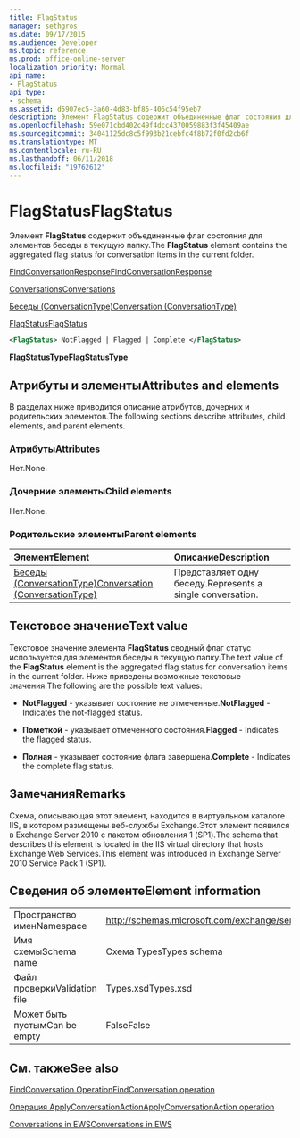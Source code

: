 ```yaml
---
title: FlagStatus
manager: sethgros
ms.date: 09/17/2015
ms.audience: Developer
ms.topic: reference
ms.prod: office-online-server
localization_priority: Normal
api_name:
- FlagStatus
api_type:
- schema
ms.assetid: d5907ec5-3a60-4d83-bf85-406c54f95eb7
description: Элемент FlagStatus содержит объединенные флаг состояния для элементов беседы в текущую папку.
ms.openlocfilehash: 59e071cbd402c49f4dcc4370059883f3f45409ae
ms.sourcegitcommit: 34041125dc8c5f993b21cebfc4f8b72f0fd2cb6f
ms.translationtype: MT
ms.contentlocale: ru-RU
ms.lasthandoff: 06/11/2018
ms.locfileid: "19762612"
---
```

# <a name="flagstatus"></a><span data-ttu-id="5d6ac-103">FlagStatus</span><span class="sxs-lookup"><span data-stu-id="5d6ac-103">FlagStatus</span></span>

<span data-ttu-id="5d6ac-104">Элемент **FlagStatus** содержит объединенные флаг состояния для элементов беседы в текущую папку.</span><span class="sxs-lookup"><span data-stu-id="5d6ac-104">The **FlagStatus** element contains the aggregated flag status for conversation items in the current folder.</span></span> 
  
[<span data-ttu-id="5d6ac-105">FindConversationResponse</span><span class="sxs-lookup"><span data-stu-id="5d6ac-105">FindConversationResponse</span></span>](findconversationresponse.md)
  
[<span data-ttu-id="5d6ac-106">Conversations</span><span class="sxs-lookup"><span data-stu-id="5d6ac-106">Conversations</span></span>](conversations-ex15websvcsotherref.md)
  
[<span data-ttu-id="5d6ac-107">Беседы (ConversationType)</span><span class="sxs-lookup"><span data-stu-id="5d6ac-107">Conversation (ConversationType)</span></span>](conversation-conversationtype.md)
  
[<span data-ttu-id="5d6ac-108">FlagStatus</span><span class="sxs-lookup"><span data-stu-id="5d6ac-108">FlagStatus</span></span>](flagstatus.md)
  
```XML
<FlagStatus> NotFlagged | Flagged | Complete </FlagStatus>
```

 <span data-ttu-id="5d6ac-109">**FlagStatusType**</span><span class="sxs-lookup"><span data-stu-id="5d6ac-109">**FlagStatusType**</span></span>
## <a name="attributes-and-elements"></a><span data-ttu-id="5d6ac-110">Атрибуты и элементы</span><span class="sxs-lookup"><span data-stu-id="5d6ac-110">Attributes and elements</span></span>

<span data-ttu-id="5d6ac-111">В разделах ниже приводится описание атрибутов, дочерних и родительских элементов.</span><span class="sxs-lookup"><span data-stu-id="5d6ac-111">The following sections describe attributes, child elements, and parent elements.</span></span>
  
### <a name="attributes"></a><span data-ttu-id="5d6ac-112">Атрибуты</span><span class="sxs-lookup"><span data-stu-id="5d6ac-112">Attributes</span></span>

<span data-ttu-id="5d6ac-113">Нет.</span><span class="sxs-lookup"><span data-stu-id="5d6ac-113">None.</span></span>
  
### <a name="child-elements"></a><span data-ttu-id="5d6ac-114">Дочерние элементы</span><span class="sxs-lookup"><span data-stu-id="5d6ac-114">Child elements</span></span>

<span data-ttu-id="5d6ac-115">Нет.</span><span class="sxs-lookup"><span data-stu-id="5d6ac-115">None.</span></span>
  
### <a name="parent-elements"></a><span data-ttu-id="5d6ac-116">Родительские элементы</span><span class="sxs-lookup"><span data-stu-id="5d6ac-116">Parent elements</span></span>

|<span data-ttu-id="5d6ac-117">**Элемент**</span><span class="sxs-lookup"><span data-stu-id="5d6ac-117">**Element**</span></span>|<span data-ttu-id="5d6ac-118">**Описание**</span><span class="sxs-lookup"><span data-stu-id="5d6ac-118">**Description**</span></span>|
|:-----|:-----|
|[<span data-ttu-id="5d6ac-119">Беседы (ConversationType)</span><span class="sxs-lookup"><span data-stu-id="5d6ac-119">Conversation (ConversationType)</span></span>](conversation-conversationtype.md) <br/> |<span data-ttu-id="5d6ac-120">Представляет одну беседу.</span><span class="sxs-lookup"><span data-stu-id="5d6ac-120">Represents a single conversation.</span></span>  <br/> |
   
## <a name="text-value"></a><span data-ttu-id="5d6ac-121">Текстовое значение</span><span class="sxs-lookup"><span data-stu-id="5d6ac-121">Text value</span></span>

<span data-ttu-id="5d6ac-122">Текстовое значение элемента **FlagStatus** сводный флаг статус используется для элементов беседы в текущую папку.</span><span class="sxs-lookup"><span data-stu-id="5d6ac-122">The text value of the **FlagStatus** element is the aggregated flag status for conversation items in the current folder.</span></span> <span data-ttu-id="5d6ac-123">Ниже приведены возможные текстовые значения.</span><span class="sxs-lookup"><span data-stu-id="5d6ac-123">The following are the possible text values:</span></span> 
  
- <span data-ttu-id="5d6ac-124">**NotFlagged** - указывает состояние не отмеченные.</span><span class="sxs-lookup"><span data-stu-id="5d6ac-124">**NotFlagged** - Indicates the not-flagged status.</span></span> 
    
- <span data-ttu-id="5d6ac-125">**Пометкой** - указывает отмеченного состояния.</span><span class="sxs-lookup"><span data-stu-id="5d6ac-125">**Flagged** - Indicates the flagged status.</span></span> 
    
- <span data-ttu-id="5d6ac-126">**Полная** - указывает состояние флага завершена.</span><span class="sxs-lookup"><span data-stu-id="5d6ac-126">**Complete** - Indicates the complete flag status.</span></span> 
    
## <a name="remarks"></a><span data-ttu-id="5d6ac-127">Замечания</span><span class="sxs-lookup"><span data-stu-id="5d6ac-127">Remarks</span></span>

<span data-ttu-id="5d6ac-128">Схема, описывающая этот элемент, находится в виртуальном каталоге IIS, в котором размещены веб-службы Exchange.Этот элемент появился в Exchange Server 2010 с пакетом обновления 1 (SP1).</span><span class="sxs-lookup"><span data-stu-id="5d6ac-128">The schema that describes this element is located in the IIS virtual directory that hosts Exchange Web Services.This element was introduced in Exchange Server 2010 Service Pack 1 (SP1).</span></span>
  
## <a name="element-information"></a><span data-ttu-id="5d6ac-129">Сведения об элементе</span><span class="sxs-lookup"><span data-stu-id="5d6ac-129">Element information</span></span>

|||
|:-----|:-----|
|<span data-ttu-id="5d6ac-130">Пространство имен</span><span class="sxs-lookup"><span data-stu-id="5d6ac-130">Namespace</span></span>  <br/> |http://schemas.microsoft.com/exchange/services/2006/types  <br/> |
|<span data-ttu-id="5d6ac-131">Имя схемы</span><span class="sxs-lookup"><span data-stu-id="5d6ac-131">Schema name</span></span>  <br/> |<span data-ttu-id="5d6ac-132">Схема Types</span><span class="sxs-lookup"><span data-stu-id="5d6ac-132">Types schema</span></span>  <br/> |
|<span data-ttu-id="5d6ac-133">Файл проверки</span><span class="sxs-lookup"><span data-stu-id="5d6ac-133">Validation file</span></span>  <br/> |<span data-ttu-id="5d6ac-134">Types.xsd</span><span class="sxs-lookup"><span data-stu-id="5d6ac-134">Types.xsd</span></span>  <br/> |
|<span data-ttu-id="5d6ac-135">Может быть пустым</span><span class="sxs-lookup"><span data-stu-id="5d6ac-135">Can be empty</span></span>  <br/> |<span data-ttu-id="5d6ac-136">False</span><span class="sxs-lookup"><span data-stu-id="5d6ac-136">False</span></span>  <br/> |
   
## <a name="see-also"></a><span data-ttu-id="5d6ac-137">См. также</span><span class="sxs-lookup"><span data-stu-id="5d6ac-137">See also</span></span>



[<span data-ttu-id="5d6ac-138">FindConversation Operation</span><span class="sxs-lookup"><span data-stu-id="5d6ac-138">FindConversation operation</span></span>](findconversation-operation.md)
  
[<span data-ttu-id="5d6ac-139">Операция ApplyConversationAction</span><span class="sxs-lookup"><span data-stu-id="5d6ac-139">ApplyConversationAction operation</span></span>](applyconversationaction-operation.md)


[<span data-ttu-id="5d6ac-140">Conversations in EWS</span><span class="sxs-lookup"><span data-stu-id="5d6ac-140">Conversations in EWS</span></span>](http://msdn.microsoft.com/library/91e64629-db6c-4c94-9dcb-d386232e8467%28Office.15%29.aspx)

